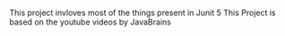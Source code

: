 This project invloves most of the things present in Junit 5
This Project is based on the youtube videos by JavaBrains

